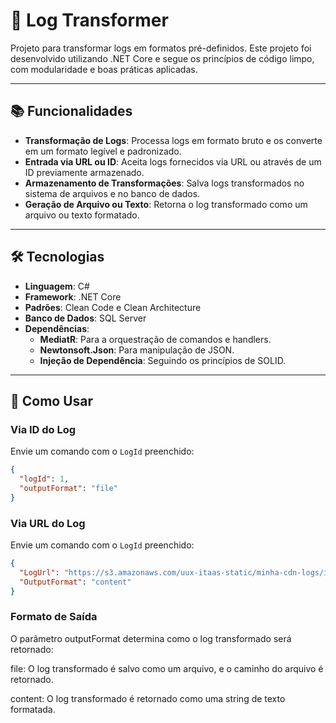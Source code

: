 # 📝 Log Transformer

Projeto para transformar logs em formatos pré-definidos. Este projeto foi desenvolvido utilizando .NET Core e segue os princípios de código limpo, com modularidade e boas práticas aplicadas.

---

## 📚 Funcionalidades

- **Transformação de Logs**: Processa logs em formato bruto e os converte em um formato legível e padronizado.
- **Entrada via URL ou ID**: Aceita logs fornecidos via URL ou através de um ID previamente armazenado.
- **Armazenamento de Transformações**: Salva logs transformados no sistema de arquivos e no banco de dados.
- **Geração de Arquivo ou Texto**: Retorna o log transformado como um arquivo ou texto formatado.

---

## 🛠️ Tecnologias

- **Linguagem**: C#
- **Framework**: .NET Core
- **Padrões**: Clean Code e Clean Architecture
- **Banco de Dados**: SQL Server
- **Dependências**:
  - **MediatR**: Para a orquestração de comandos e handlers.
  - **Newtonsoft.Json**: Para manipulação de JSON.
  - **Injeção de Dependência**: Seguindo os princípios de SOLID.

---

## 🧩 Como Usar

### Via ID do Log

Envie um comando com o `LogId` preenchido:

```json
{
  "logId": 1,
  "outputFormat": "file"
}
```

### Via URL do Log

Envie um comando com o `LogId` preenchido:

```json
{
  "LogUrl": "https://s3.amazonaws.com/uux-itaas-static/minha-cdn-logs/input-01.txt",
  "OutputFormat": "content"
}
```

### Formato de Saída
O parâmetro outputFormat determina como o log transformado será retornado:

file: O log transformado é salvo como um arquivo, e o caminho do arquivo é retornado.

content: O log transformado é retornado como uma string de texto formatada.
